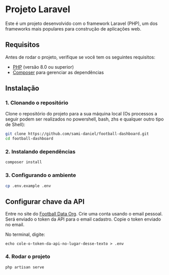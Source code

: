 # Projeto Laravel

Este é um projeto desenvolvido com o framework Laravel (PHP), um dos frameworks mais populares para construção de aplicações web.

## Requisitos

Antes de rodar o projeto, verifique se você tem os seguintes requisitos:

- [PHP](https://www.php.net) (versão 8.0 ou superior)
- [Composer](https://getcomposer.org) para gerenciar as dependências

## Instalação

### 1. Clonando o repositório

Clone o repositório do projeto para a sua máquina local (Os processos a seguir podem ser realizados no 
powershell, bash, zhs e qualquer outro tipo de Shell):

```bash
git clone https://github.com/sami-daniel/football-dashboard.git
cd football-dashboard
```

### 2. Instalando dependências

```bash
composer install
```

### 3. Configurando o ambiente
```bash
cp .env.example .env
```

## Configurar chave da API

Entre no site do [Football Data Org](https://www.football-data.org/client/register).
Crie uma conta usando o email pessoal. 
Será enviado o token da API para o email cadastro.
Copie o token enviado no email.

No terminal, digite: 
```
echo cole-o-token-da-api-no-lugar-desse-texto > .env
```
### 4. Rodar o projeto

```bash
php artisan serve
```

